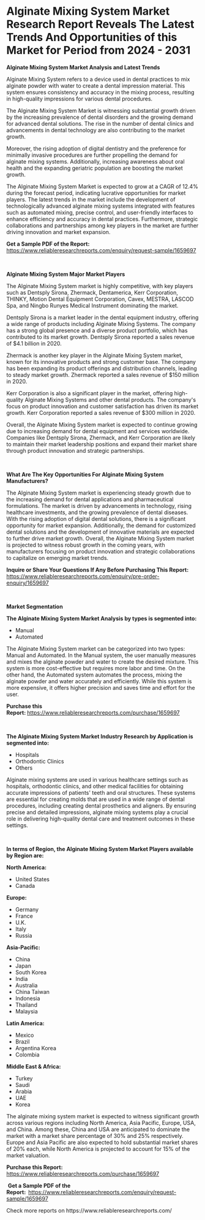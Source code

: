 <p><h1>Alginate Mixing System Market Research Report Reveals The Latest Trends And Opportunities of this Market for Period from 2024 - 2031</h1></p><p><strong>Alginate Mixing System Market Analysis and Latest Trends</strong></p>
<p><p>Alginate Mixing System refers to a device used in dental practices to mix alginate powder with water to create a dental impression material. This system ensures consistency and accuracy in the mixing process, resulting in high-quality impressions for various dental procedures.</p><p>The Alginate Mixing System Market is witnessing substantial growth driven by the increasing prevalence of dental disorders and the growing demand for advanced dental solutions. The rise in the number of dental clinics and advancements in dental technology are also contributing to the market growth.</p><p>Moreover, the rising adoption of digital dentistry and the preference for minimally invasive procedures are further propelling the demand for alginate mixing systems. Additionally, increasing awareness about oral health and the expanding geriatric population are boosting the market growth.</p><p>The Alginate Mixing System Market is expected to grow at a CAGR of 12.4% during the forecast period, indicating lucrative opportunities for market players. The latest trends in the market include the development of technologically advanced alginate mixing systems integrated with features such as automated mixing, precise control, and user-friendly interfaces to enhance efficiency and accuracy in dental practices. Furthermore, strategic collaborations and partnerships among key players in the market are further driving innovation and market expansion.</p></p>
<p><strong>Get a Sample PDF of the Report:&nbsp;</strong> <a href="https://www.reliableresearchreports.com/enquiry/request-sample/1659697">https://www.reliableresearchreports.com/enquiry/request-sample/1659697</a></p>
<p>&nbsp;</p>
<p><strong>Alginate Mixing System Major Market Players</strong></p>
<p><p>The Alginate Mixing System market is highly competitive, with key players such as Dentsply Sirona, Zhermack, Dentamerica, Kerr Corporation, THINKY, Motion Dental Equipment Corporation, Cavex, MESTRA, LASCOD Spa, and Ningbo Runyes Medical Instrument dominating the market.</p><p>Dentsply Sirona is a market leader in the dental equipment industry, offering a wide range of products including Alginate Mixing Systems. The company has a strong global presence and a diverse product portfolio, which has contributed to its market growth. Dentsply Sirona reported a sales revenue of $4.1 billion in 2020.</p><p>Zhermack is another key player in the Alginate Mixing System market, known for its innovative products and strong customer base. The company has been expanding its product offerings and distribution channels, leading to steady market growth. Zhermack reported a sales revenue of $150 million in 2020.</p><p>Kerr Corporation is also a significant player in the market, offering high-quality Alginate Mixing Systems and other dental products. The company's focus on product innovation and customer satisfaction has driven its market growth. Kerr Corporation reported a sales revenue of $300 million in 2020.</p><p>Overall, the Alginate Mixing System market is expected to continue growing due to increasing demand for dental equipment and services worldwide. Companies like Dentsply Sirona, Zhermack, and Kerr Corporation are likely to maintain their market leadership positions and expand their market share through product innovation and strategic partnerships.</p></p>
<p>&nbsp;</p>
<p><strong>What Are The Key Opportunities For Alginate Mixing System Manufacturers?</strong></p>
<p><p>The Alginate Mixing System market is experiencing steady growth due to the increasing demand for dental applications and pharmaceutical formulations. The market is driven by advancements in technology, rising healthcare investments, and the growing prevalence of dental diseases. With the rising adoption of digital dental solutions, there is a significant opportunity for market expansion. Additionally, the demand for customized dental solutions and the development of innovative materials are expected to further drive market growth. Overall, the Alginate Mixing System market is projected to witness robust growth in the coming years, with manufacturers focusing on product innovation and strategic collaborations to capitalize on emerging market trends.</p></p>
<p><strong>Inquire or Share Your Questions If Any Before Purchasing This Report:</strong> <a href="https://www.reliableresearchreports.com/enquiry/pre-order-enquiry/1659697">https://www.reliableresearchreports.com/enquiry/pre-order-enquiry/1659697</a></p>
<p>&nbsp;</p>
<p><strong>Market Segmentation</strong></p>
<p><strong>The Alginate Mixing System Market Analysis by types is segmented into:</strong></p>
<p><ul><li>Manual</li><li>Automated</li></ul></p>
<p><p>The Alginate Mixing System market can be categorized into two types: Manual and Automated. In the Manual system, the user manually measures and mixes the alginate powder and water to create the desired mixture. This system is more cost-effective but requires more labor and time. On the other hand, the Automated system automates the process, mixing the alginate powder and water accurately and efficiently. While this system is more expensive, it offers higher precision and saves time and effort for the user.</p></p>
<p><strong>Purchase this Report:&nbsp;</strong><a href="https://www.reliableresearchreports.com/purchase/1659697">https://www.reliableresearchreports.com/purchase/1659697</a></p>
<p>&nbsp;</p>
<p><strong>The Alginate Mixing System Market Industry Research by Application is segmented into:</strong></p>
<p><ul><li>Hospitals</li><li>Orthodontic Clinics</li><li>Others</li></ul></p>
<p><p>Alginate mixing systems are used in various healthcare settings such as hospitals, orthodontic clinics, and other medical facilities for obtaining accurate impressions of patients' teeth and oral structures. These systems are essential for creating molds that are used in a wide range of dental procedures, including creating dental prosthetics and aligners. By ensuring precise and detailed impressions, alginate mixing systems play a crucial role in delivering high-quality dental care and treatment outcomes in these settings.</p></p>
<p>&nbsp;</p>
<p><strong>In terms of Region, the Alginate Mixing System Market Players available by Region are:</strong></p>
<p>
    <p> <strong> North America: </strong>
        <ul>
            <li>United States</li>
            <li>Canada</li>
        </ul>
        </p> 
    <p> <strong> Europe: </strong>
        <ul>
            <li>Germany</li>
            <li>France</li>
            <li>U.K.</li>
            <li>Italy</li>
            <li>Russia</li>
        </ul>
        </p> 
    <p> <strong> Asia-Pacific: </strong>
        <ul>
            <li>China</li>
            <li>Japan</li>
            <li>South Korea</li>
            <li>India</li>
            <li>Australia</li>
            <li>China Taiwan</li>
            <li>Indonesia</li>
            <li>Thailand</li>
            <li>Malaysia</li>
        </ul>
        </p> 
    <p> <strong> Latin America: </strong>
        <ul>
            <li>Mexico</li>
            <li>Brazil</li>
            <li>Argentina Korea</li>
            <li>Colombia</li>
        </ul>
        </p> 
    <p> <strong> Middle East & Africa: </strong>
        <ul>
            <li>Turkey</li>
            <li>Saudi</li>
            <li>Arabia</li>
            <li>UAE</li>
            <li>Korea</li>
        </ul>
    </p>
    </p>
<p><p>The alginate mixing system market is expected to witness significant growth across various regions including North America, Asia Pacific, Europe, USA, and China. Among these, China and USA are anticipated to dominate the market with a market share percentage of 30% and 25% respectively. Europe and Asia Pacific are also expected to hold substantial market shares of 20% each, while North America is projected to account for 15% of the market valuation.</p></p>
<p><strong>Purchase this Report: </strong><a href="https://www.reliableresearchreports.com/purchase/1659697">https://www.reliableresearchreports.com/purchase/1659697</a></p>
<p>&nbsp;<strong>Get a Sample PDF of the Report:&nbsp;&nbsp;</strong><a href="https://www.reliableresearchreports.com/enquiry/request-sample/1659697">https://www.reliableresearchreports.com/enquiry/request-sample/1659697</a></p>
<p><strong></strong></p>
<p>Check more reports on https://www.reliableresearchreports.com/</p>